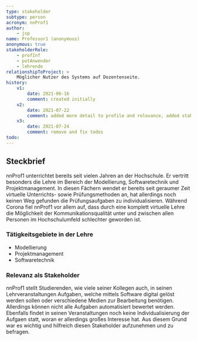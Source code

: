 ```yaml
---
type: stakeholder
subtype: person
acronym: nnProf1
author: 
    - jsp
name: Professor1 (anonymous)
anonymous: true
stakeholderRole: 
    - profInf
    - potAnwender
    - lehrende
relationshipToProject: >
    Möglicher Nutzer des Systems auf Dozentenseite.
history:
    v1:
        date: 2021-06-16
        comment: created initially
    v2:
        date: 2021-07-22
        comment: added more detail to profile and relevance, added stakeholderole potAnwender
    v3:
        date: 2021-07-24
        comment: remove and fix todos
todo: 
---
```

## Steckbrief

nnProf1 unterrichtet bereits seit vielen Jahren an der Hochschule. Er vertritt besonders die Lehre im Bereich der Modellierung, 
Softwaretechnik und Projektmanagement. In diesen Fächern wendet er bereits seit geraumer Zeit virtuelle Unterrichts- sowie 
Prüfungsmethoden an, hat allerdings noch keinen Weg gefunden die Prüfungsaufgaben zu individualisieren. Während Corona 
fiel nnProf1 vor allem auf, dass durch eine komplett virtuelle Lehre die Möglichkeit der Kommunikationsqualität unter 
und zwischen allen Personen im Hochschulumfeld schlechter geworden ist.

### Tätigkeitsgebiete in der Lehre

* Modellierung
* Projektmanagement
* Softwaretechnik

### Relevanz als Stakeholder

nnProf1 stellt Studierenden, wie viele seiner Kollegen auch, in seinen Lehrveranstaltungen Aufgaben, welche mittels Software
digital gelöst werden sollen oder verschiedene Medien zur Bearbeitung benötigen. Allerdings können nicht alle Aufgaben 
automatisiert bewertet werden. Ebenfalls findet in seinen Veranstaltungen noch keine Individualisierung der Aufgaen statt,
woran er allerdings großes Interesse hat. Aus diesem Grund war es wichtig und hilfreich diesen Stakeholder aufzunehmen 
und zu befragen.
